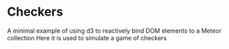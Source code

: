 # Checkers

A minimal example of using d3 to reactively bind DOM elements to a Meteor collection
Here it is used to simulate a game of checkers

